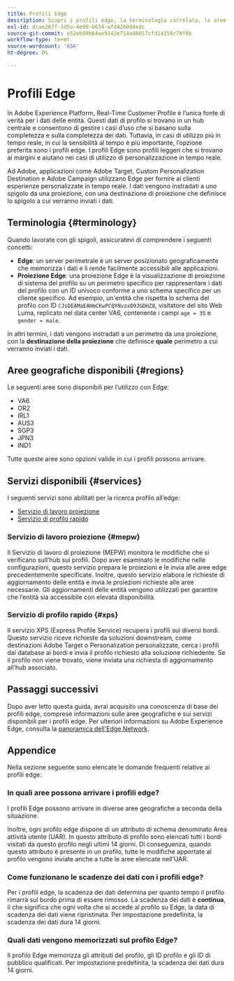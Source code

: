 ```yaml
---
title: Profili Edge
description: Scopri i profili edge, la terminologia correlata, le aree disponibili per i profili edge e i servizi disponibili per i profili edge.
exl-id: dcae267f-1d5a-4e90-b634-afd42b0d4edc
source-git-commit: e52eb90b64ae9142e714a46017cfd14156c78f8b
workflow-type: tm+mt
source-wordcount: '656'
ht-degree: 0%

---
```


# Profili Edge

In Adobe Experience Platform, Real-Time Customer Profile è l’unica fonte di verità per i dati delle entità. Questi dati di profilo si trovano in un hub centrale e consentono di gestire i casi d’uso che si basano sulla completezza e sulla completezza dei dati. Tuttavia, in casi di utilizzo più in tempo reale, in cui la sensibilità al tempo è più importante, l’opzione preferita sono i profili edge. I profili Edge sono profili leggeri che si trovano ai margini e aiutano nei casi di utilizzo di personalizzazione in tempo reale.

Ad Adobe, applicazioni come Adobe Target, Custom Personalization Destination e Adobe Campaign utilizzano Edge per fornire ai clienti esperienze personalizzate in tempo reale. I dati vengono instradati a uno spigolo da una proiezione, con una destinazione di proiezione che definisce lo spigolo a cui verranno inviati i dati.

## Terminologia {#terminology}

Quando lavorate con gli spigoli, assicuratevi di comprendere i seguenti concetti:

- **Edge**: un server perimetrale è un server posizionato geograficamente che memorizza i dati e li rende facilmente accessibili alle applicazioni.
- **Proiezione Edge**: una proiezione Edge è la visualizzazione di proiezione di sistema del profilo su un perimetro specifico per rappresentare i dati del profilo con un ID univoco conforme a uno schema specifico per un cliente specifico. Ad esempio, un&#39;entità che rispetta lo schema del profilo con ID `CJsDEAMaEAHmCKwPCQYNvzxD9JGDHZ8`, visitatore del sito Web Luma, replicato nel data center VA6, contenente i campi `age = 35` e `gender = male`.

In altri termini, i dati vengono instradati a un perimetro da una proiezione, con la **destinazione della proiezione** che definisce **quale** perimetro a cui verranno inviati i dati.

## Aree geografiche disponibili {#regions}

Le seguenti aree sono disponibili per l’utilizzo con Edge:

- VA6
- OR2
- IRL1
- AUS3
- SGP3
- JPN3
- IND1

Tutte queste aree sono opzioni valide in cui i profili possono arrivare.

## Servizi disponibili {#services}

I seguenti servizi sono abilitati per la ricerca profilo all’edge:

- [Servizio di lavoro proiezione](#mepw)
- [Servizio di profilo rapido](#xps)

### Servizio di lavoro proiezione {#mepw}

Il Servizio di lavoro di proiezione (MEPW) monitora le modifiche che si verificano sull’hub sui profili. Dopo aver esaminato le modifiche nelle configurazioni, questo servizio prepara le proiezioni e le invia alle aree edge precedentemente specificate. Inoltre, questo servizio elabora le richieste di aggiornamento delle entità e invia le proiezioni richieste alle aree necessarie. Gli aggiornamenti delle entità vengono utilizzati per garantire che l’entità sia accessibile con elevata disponibilità.

### Servizio di profilo rapido {#xps}

Il servizio XPS (Express Profile Service) recupera i profili sui diversi bordi. Questo servizio riceve richieste da soluzioni downstream, come destinazioni Adobe Target o Personalization personalizzate, cerca i profili dai database ai bordi e invia il profilo richiesto alla soluzione richiedente. Se il profilo non viene trovato, viene inviata una richiesta di aggiornamento all’hub associato.

## Passaggi successivi

Dopo aver letto questa guida, avrai acquisito una conoscenza di base dei profili edge, comprese informazioni sulle aree geografiche e sui servizi disponibili per i profili edge. Per ulteriori informazioni su Adobe Experience Edge, consulta la [panoramica dell&#39;Edge Network](../web-sdk/home.md#edge-network).

## Appendice

Nella sezione seguente sono elencate le domande frequenti relative ai profili edge:

### In quali aree possono arrivare i profili edge?

I profili Edge possono arrivare in diverse aree geografiche a seconda della situazione.

Inoltre, ogni profilo edge dispone di un attributo di schema denominato Area attività utente (UAR). In questo attributo di profilo sono elencati tutti i bordi visitati da questo profilo negli ultimi 14 giorni. Di conseguenza, quando questo attributo è presente in un profilo, tutte le modifiche apportate al profilo vengono inviate anche a tutte le aree elencate nell’UAR.

### Come funzionano le scadenze dei dati con i profili edge?

Per i profili edge, la scadenza dei dati determina per quanto tempo il profilo rimarrà sul bordo prima di essere rimosso. La scadenza dei dati è **continua**, il che significa che ogni volta che si accede al profilo su Edge, la data di scadenza dei dati viene ripristinata. Per impostazione predefinita, la scadenza dei dati dura 14 giorni.

### Quali dati vengono memorizzati sul profilo Edge?

Il profilo Edge memorizza gli attributi del profilo, gli ID profilo e gli ID di pubblico qualificati. Per impostazione predefinita, la scadenza dei dati dura 14 giorni.
